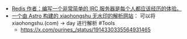 - [Redis 作者：编写一个非常简单的 IRC 服务器是每个人都应该经历的体验。](https://x.com/yihong0618/status/1718213419206373809)
- [一个由 Astro 构建的 xiaohongshu 无水印的解析网站](https://xiaohongshu.day/)： 可以将 xiaohongshu.(com) -> day 进行解析 #Tools
	- https://x.com/ourines_/status/1914330335564931465